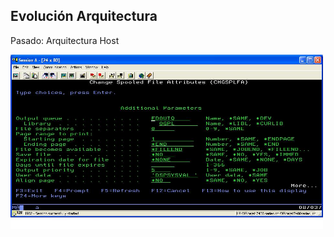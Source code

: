 ##  Evolución Arquitectura

Pasado: Arquitectura Host

<img src="../images/host3.jpg" alt="Entorno Host" style="width: 500px;"/>